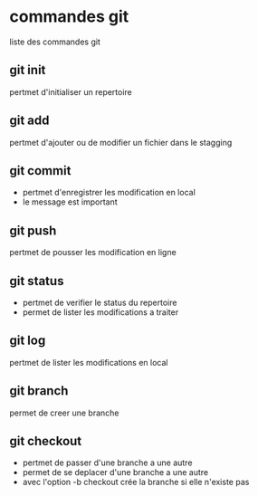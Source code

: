 # commandes git
liste des commandes git

## git init
pertmet d'initialiser un repertoire

## git add
pertmet d'ajouter ou de modifier un fichier dans le stagging

## git commit
- pertmet d'enregistrer les modification en local
- le message est important

## git push
pertmet de pousser les modification en ligne

## git status
- pertmet de verifier le status du repertoire
- permet de lister les modifications a traiter

## git log
pertmet de lister les modifications en local

## git branch
permet de creer une branche

## git checkout
- pertmet de passer d'une branche a une autre
- permet de se deplacer d'une branche a une autre
- avec l'option -b checkout crée la branche si elle n'existe pas